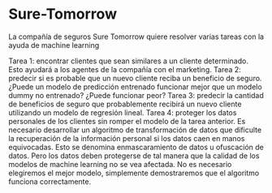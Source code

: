 # Sure-Tomorrow
La compañía de seguros Sure Tomorrow quiere resolver varias tareas con la ayuda de machine learning

Tarea 1: encontrar clientes que sean similares a un cliente determinado. Esto ayudará a los agentes de la compañía con el marketing.
Tarea 2: predecir si es probable que un nuevo cliente reciba un beneficio de seguro. ¿Puede un modelo de predicción entrenado funcionar mejor que un modelo dummy no entrenado? ¿Puede funcionar peor?
Tarea 3: predecir la cantidad de beneficios de seguro que probablemente recibirá un nuevo cliente utilizando un modelo de regresión lineal.
Tarea 4: proteger los datos personales de los clientes sin romper el modelo de la tarea anterior.
Es necesario desarrollar un algoritmo de transformación de datos que dificulte la recuperación de la información personal si los datos caen en manos equivocadas. Esto se denomina enmascaramiento de datos u ofuscación de datos. Pero los datos deben protegerse de tal manera que la calidad de los modelos de machine learning no se vea afectada. No es necesario elegiremos el mejor modelo, simplemente demostraremos que el algoritmo funciona correctamente.
